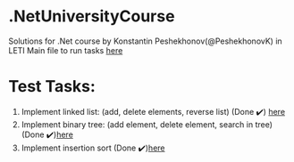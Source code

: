 # .NetUniversityCourse
Solutions for .Net course by Konstantin Peshekhonov(@PeshekhonovK) in LETI
Main file to run tasks [here](TestTasks/RunTasks.cs)
# Test Tasks:
1) Implement linked list: (add, delete elements, reverse list) (Done :heavy_check_mark:) [here](TestTasks/LinkedList.cs)
2) Implement binary tree: (add element, delete element, search in tree) (Done :heavy_check_mark:)[here](TestTasks/BinaryTree.cs)
3) Implement insertion sort (Done :heavy_check_mark:)[here](TestTasks/Sort.cs)
